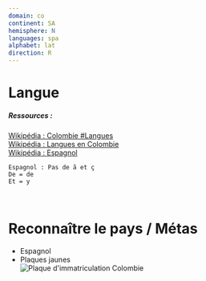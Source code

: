 ```yaml
---
domain: co
continent: SA
hemisphere: N
languages: spa
alphabet: lat
direction: R
---
```


# Langue

##### Ressources :

[Wikipédia : Colombie #Langues](https://fr.wikipedia.org/wiki/Colombie#Langues)  
[Wikipédia : Langues en Colombie](https://fr.wikipedia.org/wiki/Langues_en_Colombie)  
[Wikipédia : Espagnol](https://fr.wikipedia.org/wiki/Espagnol)  

```
Espagnol : Pas de ã et ç
De = de
Et = y
```


<br/>

# Reconnaître le pays / Métas

- Espagnol
- Plaques jaunes  
  ![Plaque d'immatriculation Colombie](/images/countries/co/plaque.png)
